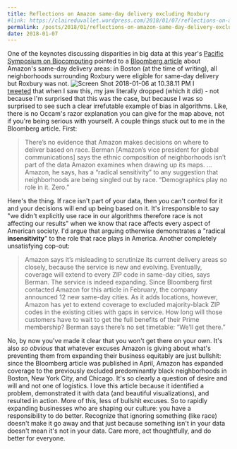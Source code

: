 ```yaml
---
title: Reflections on Amazon same-day delivery excluding Roxbury
#link: https://claireduvallet.wordpress.com/2018/01/07/reflections-on-amazon-same-day-delivery-excluding-roxbury/
permalink: /posts/2018/01/reflections-on-amazon-same-day-delivery-excluding-roxbury
date: 2018-01-07
---
```



One of the keynotes discussing disparities in big data at this year's [Pacific Symposium on Biocomputing](http://psb.stanford.edu) pointed to a [Bloomberg article](https://www.bloomberg.com/graphics/2016-amazon-same-day/) about Amazon's same-day delivery areas: in Boston (at the time of writing), all neighborhoods surrounding Roxbury were eligible for same-day delivery but Roxbury was not. ![Screen Shot 2018-01-06 at 10.38.11 PM](https://claireduvallet.files.wordpress.com/2018/01/screen-shot-2018-01-06-at-10-38-11-pm.png) I [tweeted](https://twitter.com/cduvallet/status/949452472942174208) that when I saw this, my jaw literally dropped (which it did) - not because I'm surprised that this was the case, but because I was so surprised to see such a clear irrefutable example of bias in algorithms. Like, there is no Occam's razor explanation you can give for the map above, not if you're being serious with yourself.  A couple things stuck out to me in the Bloomberg article. First: 

> There’s no evidence that Amazon makes decisions on where to deliver based on race. Berman [Amazon’s vice president for global communications] says the ethnic composition of neighborhoods isn’t part of the data Amazon examines when drawing up its maps. ... Amazon, he says, has a “radical sensitivity” to any suggestion that neighborhoods are being singled out by race. “Demographics play no role in it. Zero.”

Here's the thing. If race isn't part of your data, then you can't control for it and your decisions will end up being based on it. It's irresponsible to say "we didn't explicitly use race in our algorithms therefore race is not affecting our results" when we know that race affects every aspect of American society. I'd argue that arguing otherwise demonstrates a "radical **insensitivity**" to the role that race plays in America. Another completely unsatisfying cop-out: 

> Amazon says it’s misleading to scrutinize its current delivery areas so closely, because the service is new and evolving. Eventually, coverage will extend to every ZIP code in same-day cities, says Berman. The service is indeed expanding. Since Bloomberg first contacted Amazon for this article in February, the company announced 12 new same-day cities. As it adds locations, however, Amazon has yet to extend coverage to excluded majority-black ZIP codes in the existing cities with gaps in service. How long will those customers have to wait to get the full benefits of their Prime membership? Berman says there’s no set timetable: “We’ll get there.”

No, by now you've made it clear that you won't get there on your own. It's also _so obvious_ that whatever excuses Amazon is giving about what's preventing them from expanding their business equitably are just bullshit: since the Bloomberg article was published in April, Amazon has expanded coverage to the previously excluded predominantly black neighborhoods in Boston, New York City, and Chicago. It's so clearly a question of desire and will and not one of logistics. I love this article because it identified a problem, demonstrated it with data (and beautiful visualizations), and resulted in action. More of this, less of bullshit excuses. So to rapidly expanding businesses who are shaping our culture: you have a responsibility to do better. Recognize that ignoring something (like race) doesn't make it go away and that just because something isn't in your data doesn't mean it's not in your data. Care more, act thoughtfully, and do better for everyone.